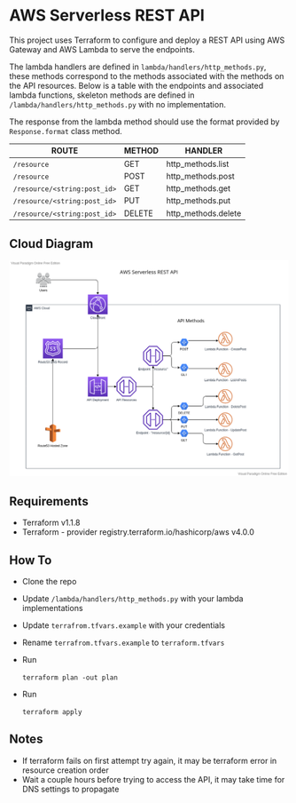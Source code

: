 # AWS Serverless REST API

This project uses Terraform to configure and deploy a REST API using AWS Gateway and AWS Lambda to serve the endpoints.

The lambda handlers are defined in `lambda/handlers/http_methods.py`, these methods correspond to the methods associated with the methods on the API resources. Below is a table with the endpoints and associated lambda functions, skeleton methods are defined in `/lambda/handlers/http_methods.py` with no implementation.

The response from the lambda method should use the format provided by `Response.format` class method.

| ROUTE                        | METHOD | HANDLER             |
| ---------------------------- | ------ | ------------------- |
| `/resource`                  | GET    | http_methods.list   |
| `/resource`                  | POST   | http_methods.post   |
| `/resource/<string:post_id>` | GET    | http_methods.get    |
| `/resource/<string:post_id>` | PUT    | http_methods.put    |
| `/resource/<string:post_id>` | DELETE | http_methods.delete |

## Cloud Diagram

![alt Cloud Diagram](https://github.com/subaquatic-pierre/serverless-api/blob/main/assets/cloud-diagram.png?raw=true)

## Requirements

- Terraform v1.1.8
- Terraform - provider registry.terraform.io/hashicorp/aws v4.0.0

## How To

- Clone the repo
- Update `/lambda/handlers/http_methods.py` with your lambda implementations
- Update `terrafrom.tfvars.example` with your credentials
- Rename `terrafrom.tfvars.example` to `terraform.tfvars`
- Run

  `terraform plan -out plan`

- Run

  `terraform apply`

## Notes

- If terraform fails on first attempt try again, it may be terraform error in resource creation order
- Wait a couple hours before trying to access the API, it may take time for DNS settings to propagate
